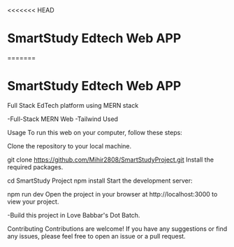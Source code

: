 <<<<<<< HEAD
# SmartStudy Edtech Web APP
=======
# SmartStudy Edtech Web APP
Full Stack EdTech platform using MERN stack


-Full-Stack MERN Web
-Tailwind Used

Usage
To run this web on your computer, follow these steps:

Clone the repository to your local machine.

git clone https://github.com/Mihir2808/SmartStudyProject.git
Install the required packages. 

cd SmartStudy Project
npm install
Start the development server:

npm run dev
Open the project in your browser at http://localhost:3000 to view your project.

-Build this project in Love Babbar's Dot Batch.

Contributing
Contributions are welcome! If you have any suggestions or find any issues, please feel free to open an issue or a pull request.
